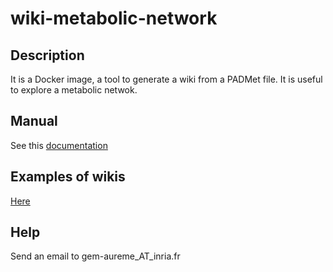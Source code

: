 # wiki-metabolic-network

## Description
It is a Docker image, a tool to generate a wiki from a PADMet file. It is useful to explore a metabolic netwok.

## Manual
See this [documentation](https://aureme.readthedocs.io/en/latest/faq.html#how-to-generate-wiki)

## Examples of wikis
[Here](http://aureme.genouest.org/wiki.html)

## Help
Send an email to gem-aureme_AT_inria.fr

